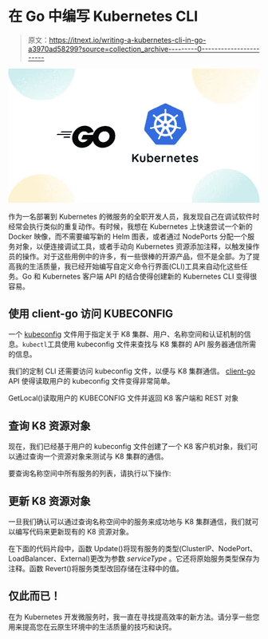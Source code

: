 # 在 Go 中编写 Kubernetes CLI

> 原文：<https://itnext.io/writing-a-kubernetes-cli-in-go-a3970ad58299?source=collection_archive---------0----------------------->

![](img/2d077b7d8d067318478edcfff3fc83cb.png)

作为一名部署到 Kubernetes 的微服务的全职开发人员，我发现自己在调试软件时经常会执行类似的重复动作。有时候，我想在 Kubernetes 上快速尝试一个新的 Docker 映像，而不需要编写新的 Helm 图表，或者通过 NodePorts 分配一个服务对象，以便连接调试工具，或者手动向 Kubernetes 资源添加注释，以触发操作员的操作。对于这些用例中的许多，有一些很棒的开源产品，但不是全部。为了提高我的生活质量，我已经开始编写自定义命令行界面(CLI)工具来自动化这些任务。Go 和 Kubernetes 客户端 API 的结合使得创建新的 Kubernetes CLI 变得很容易。

## 使用 client-go 访问 KUBECONFIG

一个 [kubeconfig](https://kubernetes.io/docs/concepts/configuration/organize-cluster-access-kubeconfig/) 文件用于指定关于 K8 集群、用户、名称空间和认证机制的信息。`kubectl`工具使用 kubeconfig 文件来查找与 K8 集群的 API 服务器通信所需的信息。

我们的定制 CLI 还需要访问 kubeconfig 文件，以便与 K8 集群通信。 [client-go](https://github.com/kubernetes/client-go) API 使得读取用户的 kubeconfig 文件变得非常简单。

GetLocal()读取用户的 KUBECONFIG 文件并返回 K8 客户端和 REST 对象

## 查询 K8 资源对象

现在，我们已经基于用户的 kubeconfig 文件创建了一个 K8 客户机对象，我们可以通过查询一个资源对象来测试与 K8 集群的通信。

要查询名称空间中所有服务的列表，请执行以下操作:

## 更新 K8 资源对象

一旦我们确认可以通过查询名称空间中的服务来成功地与 K8 集群通信，我们就可以编写代码来更新现有的 K8 资源对象。

在下面的代码片段中，函数 Update()将现有服务的类型(ClusterIP、NodePort、LoadBalancer、External)更改为参数 *serviceType* 。它还将原始服务类型保存为注释。函数 Revert()将服务类型改回存储在注释中的值。

## 仅此而已！

在为 Kubernetes 开发微服务时，我一直在寻找提高效率的新方法。请分享一些您用来提高您在云原生环境中的生活质量的技巧和诀窍。